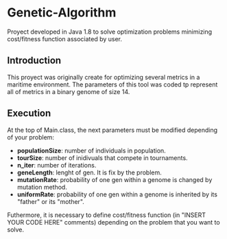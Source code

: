 # Genetic-Algorithm
Proyect developed in Java 1.8 to solve optimization problems minimizing cost/fitness function associated by user.

## Introduction
This proyect was originally create for optimizing several metrics in a maritime environment. The parameters of this tool was coded tp represent all of metrics in a binary genome of size 14.

## Execution
At the top of Main.class, the next parameters must be modified depending of your problem:
- **populationSize**: number of individuals in population.
- **tourSize**: number of inidivuals that compete in tournaments.
- **n_iter**: number of iterations.
- **geneLength**: lenght of gen. It is fix by the problem.
- **mutationRate**: probability of one gen within a genome is changed by mutation method. 
- **uniformRate**: probability of one gen within a genome is inherited by its "father" or its "mother".

Futhermore, it is necessary to define cost/fitness function (in "INSERT YOUR CODE HERE" comments) depending on the problem that you want to solve.

